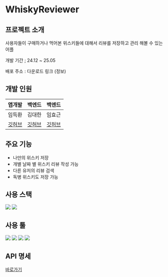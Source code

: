# WhiskyReviewer

## 프로젝트 소개
사용자들이 구매하거나 먹어본 위스키들에 대해서 리뷰를 저장하고 관리 해볼 수 있는 어플

개발 기간 ; 24.12 ~ 25.05

배포 주소 : 다운로드 링크 (정보)


## 개발 인원
| 앱개발     | 백엔드 | 백엔드 |
|---------|-----|-----|
| 임득환     | 김대한 | 임효근 |
| [깃허브](https://github.com/applepepsi) |  [깃허브](https://github.com/dlxla4820)   |  [깃허브](https://github.com/ChyoPyoRo)   |

## 주요 기능

- 나만의 위스키 저장
- 개별 날짜 별 위스키 리뷰 작성 가능
- 다른 유저의 리뷰 검색
- 독병 위스키도 저장 가능

## 사용 스택
<img src="https://img.shields.io/badge/springboot-6DB33F?style=for-the-badge&logo=springboot&logoColor=white">
<img src="https://img.shields.io/badge/mysql-4479A1?style=for-the-badge&logo=mysql&logoColor=white">

<br>

## 사용 툴
<img src="https://img.shields.io/badge/sourcetree-0052CC?style=for-the-badge&logo=sourcetree&logoColor=white">
<img src="https://img.shields.io/badge/postman-FF6C37?style=for-the-badge&logo=postman&logoColor=white">
<img src="https://img.shields.io/badge/github-181717?style=for-the-badge&logo=github&logoColor=white">
<img src="https://img.shields.io/badge/amazonec2-FF9900?style=for-the-badge&logo=amazonec2&logoColor=white">

## API 명세
[바로가기](https://documenter.getpostman.com/view/40737812/2sB2qXmiie)